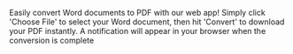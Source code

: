 Easily convert Word documents to PDF with our web app! Simply click 'Choose File' to select your Word document, then hit 'Convert' to download your PDF instantly. A notification will appear in your browser when the conversion is complete

